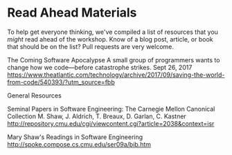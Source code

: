 # Read Ahead Materials

To help get everyone thinking, we've compiled a list of resources that you _might_ read ahead
of the workshop.  Know of a blog post, article, or book that should be on the list?  Pull requests
are very welcome.

The Coming Software Apocalypse
A small group of programmers wants to change how we code—before catastrophe strikes.
Sept 26, 2017
https://www.theatlantic.com/technology/archive/2017/09/saving-the-world-from-code/540393/?utm_source=fbb

General Resources

Seminal Papers in Software Engineering:  The Carnegie Mellon Canonical Collection
M. Shaw, J. Aldrich, T. Breaux, D. Garlan, C. Kastner
http://repository.cmu.edu/cgi/viewcontent.cgi?article=2038&context=isr

Mary Shaw's Readings in Software Engineering
http://spoke.compose.cs.cmu.edu/ser09a/bib.htm

